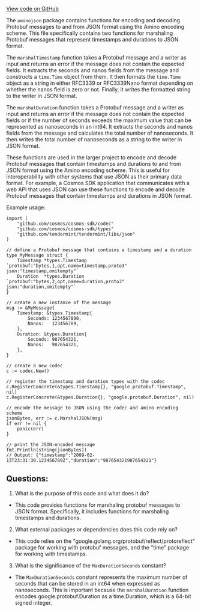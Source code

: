 [View code on GitHub](https://github.com/cosmos/cosmos-sdk.git/x/tx/signing/aminojson/time.go)

The `aminojson` package contains functions for encoding and decoding Protobuf messages to and from JSON format using the Amino encoding scheme. This file specifically contains two functions for marshaling Protobuf messages that represent timestamps and durations to JSON format.

The `marshalTimestamp` function takes a Protobuf message and a writer as input and returns an error if the message does not contain the expected fields. It extracts the seconds and nanos fields from the message and constructs a `time.Time` object from them. It then formats the `time.Time` object as a string in either RFC3339 or RFC3339Nano format depending on whether the nanos field is zero or not. Finally, it writes the formatted string to the writer in JSON format.

The `marshalDuration` function takes a Protobuf message and a writer as input and returns an error if the message does not contain the expected fields or if the number of seconds exceeds the maximum value that can be represented as nanoseconds in an int64. It extracts the seconds and nanos fields from the message and calculates the total number of nanoseconds. It then writes the total number of nanoseconds as a string to the writer in JSON format.

These functions are used in the larger project to encode and decode Protobuf messages that contain timestamps and durations to and from JSON format using the Amino encoding scheme. This is useful for interoperability with other systems that use JSON as their primary data format. For example, a Cosmos SDK application that communicates with a web API that uses JSON can use these functions to encode and decode Protobuf messages that contain timestamps and durations in JSON format. 

Example usage:

```
import (
    "github.com/cosmos/cosmos-sdk/codec"
    "github.com/cosmos/cosmos-sdk/types"
    "github.com/tendermint/tendermint/libs/json"
)

// define a Protobuf message that contains a timestamp and a duration
type MyMessage struct {
    Timestamp *types.Timestamp `protobuf:"bytes,1,opt,name=timestamp,proto3" json:"timestamp,omitempty"`
    Duration  *types.Duration  `protobuf:"bytes,2,opt,name=duration,proto3" json:"duration,omitempty"`
}

// create a new instance of the message
msg := &MyMessage{
    Timestamp: &types.Timestamp{
        Seconds: 1234567890,
        Nanos:   123456789,
    },
    Duration: &types.Duration{
        Seconds: 987654321,
        Nanos:   987654321,
    },
}

// create a new codec
c := codec.New()

// register the timestamp and duration types with the codec
c.RegisterConcrete(&types.Timestamp{}, "google.protobuf.Timestamp", nil)
c.RegisterConcrete(&types.Duration{}, "google.protobuf.Duration", nil)

// encode the message to JSON using the codec and amino encoding scheme
jsonBytes, err := c.MarshalJSON(msg)
if err != nil {
    panic(err)
}

// print the JSON-encoded message
fmt.Println(string(jsonBytes))
// Output: {"timestamp":"2009-02-13T23:31:30.123456789Z","duration":"987654321987654321"}
```
## Questions: 
 1. What is the purpose of this code and what does it do?
- This code provides functions for marshaling protobuf messages to JSON format. Specifically, it includes functions for marshaling timestamps and durations.

2. What external packages or dependencies does this code rely on?
- This code relies on the "google.golang.org/protobuf/reflect/protoreflect" package for working with protobuf messages, and the "time" package for working with timestamps.

3. What is the significance of the `MaxDurationSeconds` constant?
- The `MaxDurationSeconds` constant represents the maximum number of seconds that can be stored in an int64 when expressed as nanoseconds. This is important because the `marshalDuration` function encodes google.protobuf.Duration as a time.Duration, which is a 64-bit signed integer.